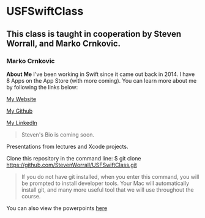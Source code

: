 # USFSwiftClass

## This class is taught in cooperation by Steven Worrall, and Marko Crnkovic.

### Marko Crnkovic
**About Me** I've been working in Swift since it came out back in 2014. I have 8 Apps on the App Store (with more coming). You can learn more about me by following the links below:

[My Website](https://www.mbobpro.com)

[My Github](https://github.com/chih98)

[My LinkedIn](https://www.linkedin.com/in/chih98)

> Steven's Bio is coming soon.

Presentations from lectures and Xcode projects. 

Clone this repository in the command line:
$ git clone https://github.com/StevenWorrall/USFSwiftClass.git

> If you do not have git installed, when you enter this command, you will be prompted to install developer tools. Your Mac will automatically install git, and many more useful tool that we will use throughout the course.

You can also view the powerpoints [here](https://www.mbobpro.com/learn)
